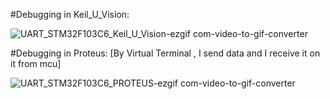 #Debugging in Keil_U_Vision:

![UART_STM32F103C6_Keil_U_Vision-ezgif com-video-to-gif-converter](https://github.com/user-attachments/assets/61a48ffb-3257-4bb5-bf8f-d32b44d2d990)







#Debugging in Proteus: [By Virtual Terminal , I send data and I receive it on it from mcu] 

![UART_STM32F103C6_PROTEUS-ezgif com-video-to-gif-converter](https://github.com/user-attachments/assets/9b94525c-52c7-4512-a14b-a778a0ae13d7)
